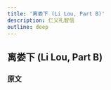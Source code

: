 ```yaml
---
title: '离娄下 (Li Lou, Part B)'
description: 仁义礼智信
outline: deep
---
```


## 离娄下 (Li Lou, Part B)

### 原文

